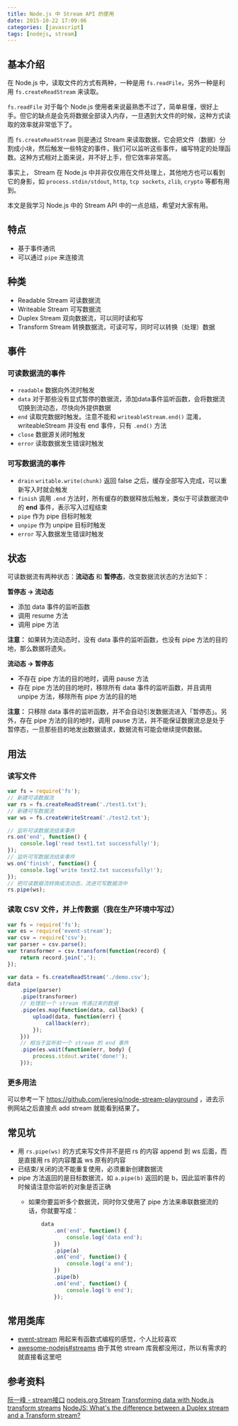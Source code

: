 ```yaml
---
title: Node.js 中 Stream API 的使用
date: 2015-10-22 17:09:06
categories: [javascript]
tags: [nodejs, stream]
---
```


## 基本介绍

在 Node.js 中，读取文件的方式有两种，一种是用 `fs.readFile`，另外一种是利用 `fs.createReadStream` 来读取。

`fs.readFile` 对于每个 Node.js 使用者来说最熟悉不过了，简单易懂，很好上手。但它的缺点是会先将数据全部读入内存，一旦遇到大文件的时候，这种方式读取的效率就非常低下了。

而 `fs.createReadStream` 则是通过 Stream 来读取数据，它会把文件（数据）分割成小块，然后触发一些特定的事件，我们可以监听这些事件，编写特定的处理函数。这种方式相对上面来说，并不好上手，但它效率非常高。

事实上， Stream 在 Node.js 中并非仅仅用在文件处理上，其他地方也可以看到它的身影，如 `process.stdin/stdout`, `http`, `tcp sockets`, `zlib`, `crypto` 等都有用到。

本文是我学习 Node.js 中的 Stream API 中的一点总结，希望对大家有用。

## 特点

- 基于事件通讯
- 可以通过 `pipe` 来连接流

## 种类

- Readable Stream  可读数据流
- Writeable Stream  可写数据流
- Duplex Stream  双向数据流，可以同时读和写
- Transform Stream 转换数据流，可读可写，同时可以转换（处理）数据

## 事件

### 可读数据流的事件
- `readable` 数据向外流时触发
- `data` 对于那些没有显式暂停的数据流，添加data事件监听函数，会将数据流切换到流动态，尽快向外提供数据
- `end` 读取完数据时触发。注意不能和 `writeableStream.end()` 混淆，writeableStream 并没有 end 事件，只有 `.end()` 方法
- `close` 数据源关闭时触发
- `error` 读取数据发生错误时触发

### 可写数据流的事件
- `drain` `writable.write(chunk)` 返回 false 之后，缓存全部写入完成，可以重新写入时就会触发
- `finish` 调用 `.end` 方法时，所有缓存的数据释放后触发，类似于可读数据流中的 **end** 事件，表示写入过程结束
- `pipe` 作为 pipe 目标时触发
- `unpipe` 作为 unpipe 目标时触发
- `error` 写入数据发生错误时触发

## 状态

可读数据流有两种状态：**流动态** 和 **暂停态**，改变数据流状态的方法如下：

**暂停态 -> 流动态**

- 添加 data 事件的监听函数
- 调用 resume 方法
- 调用 pipe 方法

**注意：** 如果转为流动态时，没有 data 事件的监听函数，也没有 pipe 方法的目的地，那么数据将遗失。

**流动态 -> 暂停态**

- 不存在 pipe 方法的目的地时，调用 pause 方法
- 存在 pipe 方法的目的地时，移除所有 data 事件的监听函数，并且调用 unpipe 方法，移除所有 pipe 方法的目的地

**注意：** 只移除 data 事件的监听函数，并不会自动引发数据流进入「暂停态」。另外，存在 pipe 方法的目的地时，调用 pause 方法，并不能保证数据流总是处于暂停态，一旦那些目的地发出数据请求，数据流有可能会继续提供数据。



## 用法

### 读写文件
```js
var fs = require('fs');
// 新建可读数据流
var rs = fs.createReadStream('./test1.txt');
// 新建可写数据流
var ws = fs.createWriteStream('./test2.txt');

// 监听可读数据流结束事件
rs.on('end', function() {
    console.log('read text1.txt successfully!');
});
// 监听可写数据流结束事件
ws.on('finish', function() {
    console.log('write text2.txt successfully!');
});
// 把可读数据流转换成流动态，流进可写数据流中
rs.pipe(ws);
```

### 读取 CSV 文件，并上传数据（我在生产环境中写过）

```js
var fs = require('fs');
var es = require('event-stream');
var csv = require('csv');
var parser = csv.parse();
var transformer = csv.transform(function(record) {
    return record.join(',');
});

var data = fs.createReadStream('./demo.csv');
data
    .pipe(parser)
    .pipe(transformer)
    // 处理前一个 stream 传递过来的数据
    .pipe(es.map(function(data, callback) {
        upload(data, function(err) {
            callback(err);
        });
    }))
    // 相当于监听前一个 stream 的 end 事件
    .pipe(es.wait(function(err, body) {
        process.stdout.write('done!');
    }));
```

### 更多用法
可以参考一下 https://github.com/jeresig/node-stream-playground ，进去示例网站之后直接点 add stream 就能看到结果了。

## 常见坑

- 用 `rs.pipe(ws)` 的方式来写文件并不是把 rs 的内容 append 到 ws 后面，而是直接用 rs 的内容覆盖 ws 原有的内容
- 已结束/关闭的流不能重复使用，必须重新创建数据流
- pipe 方法返回的是目标数据流，如 `a.pipe(b)` 返回的是 b，因此监听事件的时候请注意你监听的对象是否正确
  - 如果你要监听多个数据流，同时你又使用了 pipe 方法来串联数据流的话，你就要写成：

    ```js
        data
            .on('end', function() {
                console.log('data end');
            })
            .pipe(a)
            .on('end', function() {
                console.log('a end');
            })
            .pipe(b)
            .on('end', function() {
                console.log('b end');
            });
    ```

## 常用类库

- [event-stream](https://github.com/dominictarr/event-stream) 用起来有函数式编程的感觉，个人比较喜欢
- [awesome-nodejs#streams](https://github.com/sindresorhus/awesome-nodejs#streams) 由于其他 stream 库我都没用过，所以有需求的就直接看这里吧

## 参考资料
[阮一峰 - stream接口](http://javascript.ruanyifeng.com/nodejs/stream.html)
[nodejs.org Stream](https://nodejs.org/api/stream.html)
[Transforming data with Node.js transform streams](http://codewinds.com/blog/2013-08-20-nodejs-transform-streams.html)
[NodeJS: What's the difference between a Duplex stream and a Transform stream?](http://stackoverflow.com/questions/18335499/nodejs-whats-the-difference-between-a-duplex-stream-and-a-transform-stream)
